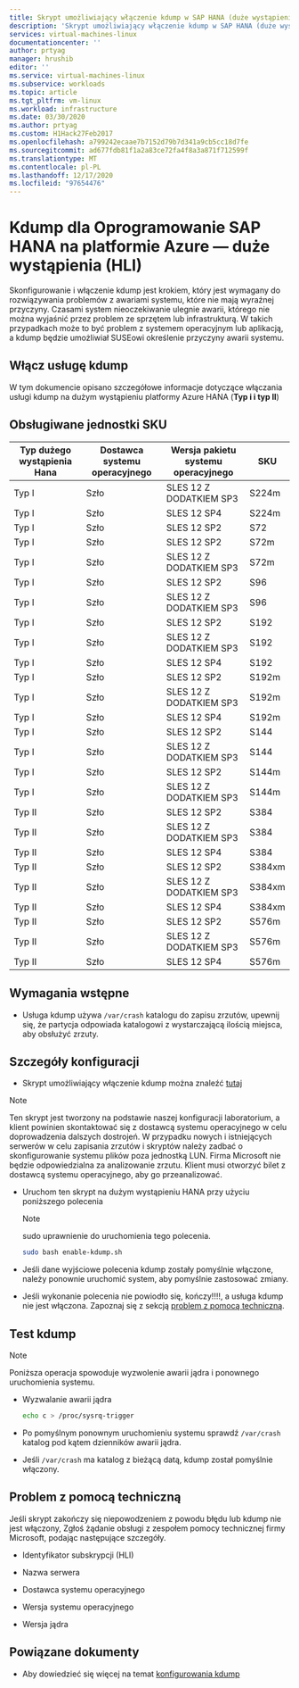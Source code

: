 ```yaml
---
title: Skrypt umożliwiający włączenie kdump w SAP HANA (duże wystąpienia) | Microsoft Docs
description: 'Skrypt umożliwiający włączenie kdump w SAP HANA (duże wystąpienia), typ:'
services: virtual-machines-linux
documentationcenter: ''
author: prtyag
manager: hrushib
editor: ''
ms.service: virtual-machines-linux
ms.subservice: workloads
ms.topic: article
ms.tgt_pltfrm: vm-linux
ms.workload: infrastructure
ms.date: 03/30/2020
ms.author: prtyag
ms.custom: H1Hack27Feb2017
ms.openlocfilehash: a799242ecaae7b7152d79b7d341a9cb5cc18d7fe
ms.sourcegitcommit: ad677fdb81f1a2a83ce72fa4f8a3a871f712599f
ms.translationtype: MT
ms.contentlocale: pl-PL
ms.lasthandoff: 12/17/2020
ms.locfileid: "97654476"
---
```

# <a name="kdump-for-sap-hana-on-azure-large-instances-hli"></a>Kdump dla Oprogramowanie SAP HANA na platformie Azure — duże wystąpienia (HLI)

Skonfigurowanie i włączenie kdump jest krokiem, który jest wymagany do rozwiązywania problemów z awariami systemu, które nie mają wyraźnej przyczyny.
Czasami system nieoczekiwanie ulegnie awarii, którego nie można wyjaśnić przez problem ze sprzętem lub infrastrukturą.
W takich przypadkach może to być problem z systemem operacyjnym lub aplikacją, a kdump będzie umożliwiał SUSEowi określenie przyczyny awarii systemu.

## <a name="enable-kdump-service"></a>Włącz usługę kdump

W tym dokumencie opisano szczegółowe informacje dotyczące włączania usługi kdump na dużym wystąpieniu platformy Azure HANA (**Typ i i typ II**)

## <a name="supported-skus"></a>Obsługiwane jednostki SKU

|  Typ dużego wystąpienia Hana   |  Dostawca systemu operacyjnego   |  Wersja pakietu systemu operacyjnego   |  SKU |
|-----------------------------|--------------|-----------------------|-------------|
|   Typ I                    |  Szło        |   SLES 12 Z DODATKIEM SP3         |  S224m      |
|   Typ I                    |  Szło        |   SLES 12 SP4         |  S224m      |
|   Typ I                    |  Szło        |   SLES 12 SP2         |  S72        |
|   Typ I                    |  Szło        |   SLES 12 SP2         |  S72m       |
|   Typ I                    |  Szło        |   SLES 12 Z DODATKIEM SP3         |  S72m       |
|   Typ I                    |  Szło        |   SLES 12 SP2         |  S96        |
|   Typ I                    |  Szło        |   SLES 12 Z DODATKIEM SP3         |  S96        |
|   Typ I                    |  Szło        |   SLES 12 SP2         |  S192       |
|   Typ I                    |  Szło        |   SLES 12 Z DODATKIEM SP3         |  S192       |
|   Typ I                    |  Szło        |   SLES 12 SP4         |  S192       |
|   Typ I                    |  Szło        |   SLES 12 SP2         |  S192m      |
|   Typ I                    |  Szło        |   SLES 12 Z DODATKIEM SP3         |  S192m      |
|   Typ I                    |  Szło        |   SLES 12 SP4         |  S192m      |
|   Typ I                    |  Szło        |   SLES 12 SP2         |  S144       |
|   Typ I                    |  Szło        |   SLES 12 Z DODATKIEM SP3         |  S144       |
|   Typ I                    |  Szło        |   SLES 12 SP2         |  S144m      |
|   Typ I                    |  Szło        |   SLES 12 Z DODATKIEM SP3         |  S144m      |
|   Typ II                   |  Szło        |   SLES 12 SP2         |  S384       |
|   Typ II                   |  Szło        |   SLES 12 Z DODATKIEM SP3         |  S384       |
|   Typ II                   |  Szło        |   SLES 12 SP4         |  S384       |
|   Typ II                   |  Szło        |   SLES 12 SP2         |  S384xm     |
|   Typ II                   |  Szło        |   SLES 12 Z DODATKIEM SP3         |  S384xm     |
|   Typ II                   |  Szło        |   SLES 12 SP4         |  S384xm     |
|   Typ II                   |  Szło        |   SLES 12 SP2         |  S576m      |
|   Typ II                   |  Szło        |   SLES 12 Z DODATKIEM SP3         |  S576m      |
|   Typ II                   |  Szło        |   SLES 12 SP4         |  S576m      |

## <a name="prerequisites"></a>Wymagania wstępne

- Usługa kdump używa `/var/crash` katalogu do zapisu zrzutów, upewnij się, że partycja odpowiada katalogowi z wystarczającą ilością miejsca, aby obsłużyć zrzuty.

## <a name="setup-details"></a>Szczegóły konfiguracji

- Skrypt umożliwiający włączenie kdump można znaleźć [tutaj](https://github.com/Azure/sap-hana/blob/master/tools/enable-kdump.sh)
> [!NOTE]
> Ten skrypt jest tworzony na podstawie naszej konfiguracji laboratorium, a klient powinien skontaktować się z dostawcą systemu operacyjnego w celu doprowadzenia dalszych dostrojeń.
> W przypadku nowych i istniejących serwerów w celu zapisania zrzutów i skryptów należy zadbać o skonfigurowanie systemu plików poza jednostką LUN.
> Firma Microsoft nie będzie odpowiedzialna za analizowanie zrzutu. Klient musi otworzyć bilet z dostawcą systemu operacyjnego, aby go przeanalizować.

- Uruchom ten skrypt na dużym wystąpieniu HANA przy użyciu poniższego polecenia

    > [!NOTE]
    > sudo uprawnienie do uruchomienia tego polecenia.

    ```bash
    sudo bash enable-kdump.sh
    ```

- Jeśli dane wyjściowe polecenia kdump zostały pomyślnie włączone, należy ponownie uruchomić system, aby pomyślnie zastosować zmiany.

- Jeśli wykonanie polecenia nie powiodło się, kończy!!!!, a usługa kdump nie jest włączona. Zapoznaj się z sekcją [problem z pomocą techniczną](#support-issue).

## <a name="test-kdump"></a>Test kdump

> [!NOTE]
>  Poniższa operacja spowoduje wyzwolenie awarii jądra i ponownego uruchomienia systemu.

- Wyzwalanie awarii jądra

    ```bash
    echo c > /proc/sysrq-trigger
    ```

- Po pomyślnym ponownym uruchomieniu systemu sprawdź `/var/crash` katalog pod kątem dzienników awarii jądra.

- Jeśli `/var/crash` ma katalog z bieżącą datą, kdump został pomyślnie włączony.

## <a name="support-issue"></a>Problem z pomocą techniczną

Jeśli skrypt zakończy się niepowodzeniem z powodu błędu lub kdump nie jest włączony, Zgłoś żądanie obsługi z zespołem pomocy technicznej firmy Microsoft, podając następujące szczegóły.

* Identyfikator subskrypcji (HLI)

* Nazwa serwera

* Dostawca systemu operacyjnego

* Wersja systemu operacyjnego

* Wersja jądra

## <a name="related-documents"></a>Powiązane dokumenty
- Aby dowiedzieć się więcej na temat [konfigurowania kdump](https://www.suse.com/support/kb/doc/?id=3374462)
